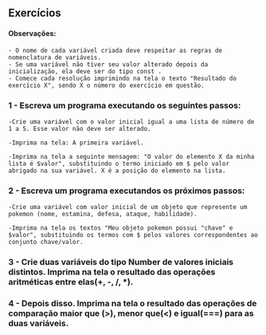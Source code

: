 ## Exercícios

#### Observações:

    - O nome de cada variável criada deve respeitar as regras de nomenclatura de variáveis.
    - Se uma variável não tiver seu valor alterado depois da inicialização, ela deve ser do tipo const .
    - Comece cada resolução imprimindo na tela o texto "Resultado do exercício X", sendo X o número do exercício em questão.

### 1 - Escreva um programa executando os seguintes passos:

    -Crie uma variável com o valor inicial igual a uma lista de número de 1 a 5. Esse valor não deve ser alterado.

    -Imprima na tela: A primeira variável. 

    -Imprima na tela a seguinte mensagem: "O valor do elemento X da minha lista é $valor", substituindo o termo iniciado em $ pelo valor abrigado na sua variável. X é a posição do elemento na lista.

### 2 - Escreva um programa executandos os próximos passos:    

    -Crie uma variável com valor inicial de um objeto que represente um pokemon (nome, estamina, defesa, ataque, habilidade).

    -Imprima na tela os textos "Meu objeto pokemon possui "chave" e $valor", substituindo os termos com $ pelos valores correspondentes ao conjunto chave/valor.

### 3 - Crie duas variáveis do tipo Number de valores iniciais distintos. Imprima na tela o resultado das operações aritméticas entre elas(+, -, /, *).

### 4 - Depois disso. Imprima na tela o resultado das operações de comparação maior que (>), menor que(<) e igual(===) para as duas variáveis.
